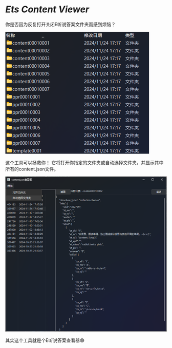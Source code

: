 # _Ets Content Viewer_
你是否因为反复打开关闭E听说答案文件夹而感到烦恼？

![数据目录](photos//many_dirs.png)

这个工具可以拯救你！
它将打开你指定的文件夹或自动选择文件夹，并显示其中所有的content.json文件。

![软件界面](photos//main.png)

其实这个工具就是个E听说答案查看器😅